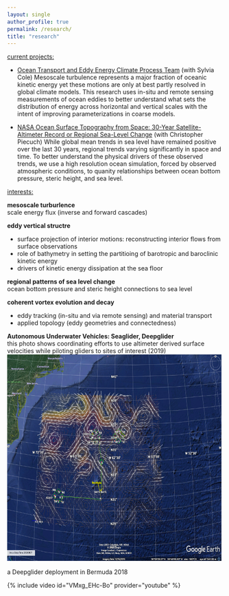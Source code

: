 ```yaml
---
layout: single
author_profile: true
permalink: /research/
title: "research"
---
```


<span style="text-decoration: underline">current projects:</span> 
* [Ocean Transport and Eddy Energy Climate Process Team](https://ocean-eddy-cpt.github.io) (with Sylvia Cole) 
Mesoscale turbulence represents a major fraction of oceanic kinetic energy yet these motions are only at best partly resolved in global climate models. This research uses in-situ and remote sensing measurements of ocean eddies to better understand what sets the distribution of energy across horizontal and vertical scales with the intent of improving parameterizations in coarse models. 

* [NASA Ocean Surface Topography from Space: 30-Year Satellite-Altimeter Record or Regional Sea-Level Change](https://sealevel.jpl.nasa.gov/documents/1688/?list=projects) (with Christopher Piecuch)
While global mean trends in sea level have remained positive over the last 30 years, regional trends varying significantly in space and time. To better understand the physical drivers of these observed trends, we use a high resolution ocean simulation, forced by observed atmospheric conditions, to quanity relationships between ocean bottom pressure, steric height, and sea level. 

<span style="text-decoration: underline">interests:</span>

**mesoscale turburlence** \
scale energy flux (inverse and forward cascades) 
    
**eddy vertical structre** 
* surface projection of interior motions: reconstructing interior flows from surface observations
* role of bathymetry in setting the partitioing of barotropic and baroclinic kinetic energy 
* drivers of kinetic energy dissipation at the sea floor 
    
**regional patterns of sea level change** \
ocean bottom pressure and steric height connections to sea level  
    
**coherent vortex evolution and decay** 
* eddy tracking (in-situ and via remote sensing) and material transport 
* applied topology (eddy geometries and connectedness) 
    
**Autonomous Underwater Vehicles: Seaglider, Deepglider** \
this photo shows coordinating efforts to use altimeter derived surface velocities while piloting gliders to sites of interest (2019) 
<img src="/assets/images/google_earth_aviso2.png" width="500" height="480"/>

a Deepglider deployment in Bermuda 2018 
<div style="width:500px; float: left">
{% include video id="VMxg_EHc-Bo" provider="youtube" %}
</div>
